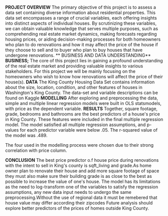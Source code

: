 **PROJECT OVERVIEW**
The primary objective of this project is to assess a data set containing diverse information about residential properties. This data set encompasses a range of crucial variables, each offering insights into distinct aspects of individual houses. By scrutinizing these variables, we can obtain valuable knowledge that serves multiple purposes, such as comprehending real estate market dynamics, making forecasts regarding housing prices, or aiding decision-making processes for both homeowners who plan to do renovations and how it may affect the price of the house if they choose to sell and to buyer who plan to buy houses that have undergone renovations.
**
BUSINESS  AND DATA UNDERSTANDING**
**BUSINESS;**
The core of this project lies in gaining a profound understanding of the real estate market and providing valuable insights to various stakeholders. For this project we will be mainly focusing on the homeowners who wish to know how renovations will affect the price of their house(s).
**DATA**
The King County Housing Data Set contains information about the size, location, condition, and other features of houses in Washington's King County. The data-set and variable descriptions can be found on Kaggle
**MODELLING**
After exploring and preprocessing the data, simple and multiple linear regression models were built in OLS statsmodels, with price as the dependent variable.
**RESULTS**
Together, square footage, grade, bedrooms and bathrooms are the best predictors of a house's price in King County. These features were included in the final multiple regression model. The model satisfied all multiple regression assumptions, and p-values for each predictor variable were below .05. The r-squared value of the model was .489.



The  four used in the modelling process were chosen due to their strong correlation with price column.


**CONCLUSION**
The best price predictor o.f house price during renovations with the intent to sell in King's county is sqft_living and grade.As home owner plan to renovate their house and add more square footage of space they must also make sure their building grade is as close to the best as possible to increase the value of one's house.
The model has its limitations as the need to log-transform one of the variables to satisfy the regression assumptions, any new data input needs to undergo the same preprocessing.Without the use of regional data it must be remebered that house value may differ according their zipcodes
Future analysis should explore better predictors of the prices of homes outside King County.
